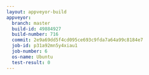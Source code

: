 ```yaml
---
layout: appveyor-build
appveyor:
  branch: master
  build-id: 49884927
  build-number: 716
  commit: 2e9a69dd5f4cd095ce693c9fda7a64a99c8184e7
  job-id: p31a92mn5y4xiau1
  job-number: 6
  os-name: Ubuntu
  test-result: 0
---
```


